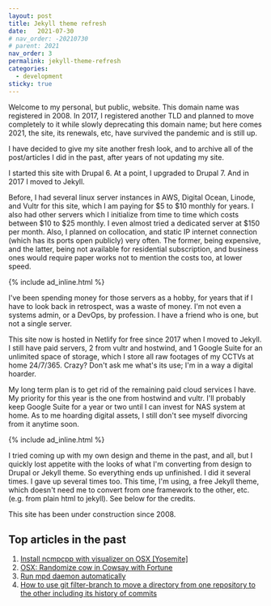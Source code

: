 ```yaml
---
layout: post
title: Jekyll theme refresh
date:   2021-07-30
# nav_order: -20210730
# parent: 2021
nav_order: 3
permalink: jekyll-theme-refresh
categories:
  - development
sticky: true
---
```


Welcome to my personal, but public, website. This domain name was registered in 2008. In 2017, I registered another TLD and planned to move completely to it while slowly deprecating this domain name; but here comes 2021,
the site, its renewals, etc, have survived the pandemic and is still up.

I have decided to give my site another fresh look, and to archive all of the post/articles I did in the past, after years of not updating my site.

I started this site with Drupal 6. At a point, I upgraded to Drupal 7. And in 2017 I moved to Jekyll.

Before, I had several linux server instances in AWS, Digital Ocean, Linode, and Vultr for this site, which I am paying for $5 to $10 monthly for years.
I also had other servers which I initialize from time to time which costs between $10 to $25 monthly. I even almost tried a dedicated server at $150 per month.
Also, I planned on collocation, and static IP internet connection (which has its ports open publicly) very often. The former, being expensive, and the latter, being not available for residential subscription, and business ones would require paper works not to mention the costs too, at lower speed.

{% include ad_inline.html %}

I've been spending money for those servers as a hobby, for years that if I have to look back in retrospect, was a waste of money. I'm not even a systems admin, or a DevOps, by profession.
I have a friend who is one, but not a single server.

This site now is hosted in Netlify for free since 2017 when I moved to Jekyll. I still have paid servers, 2 from vultr and hostwind, and 1 Google Suite for an unlimited space of storage, which I store all raw footages of my CCTVs at home 24/7/365. Crazy? Don't ask me what's its use; I'm in a way a digital hoarder.

My long term plan is to get rid of the remaining paid cloud services I have. My priority for this year is the one from hostwind and vultr. I'll probably keep Google Suite for a year or two until I can invest for NAS system at home.
As to me hoarding digital assets, I still don't see myself divorcing from it anytime soon.

{% include ad_inline.html %}

I tried coming up with my own design and theme in the past, and all, but I quickly lost appetite with the looks of what I'm converting from design to Drupal or Jekyll theme. So everything ends up unfinished. I did it several times. I gave up several times too. This time, I'm using, a free Jekyll theme, which doesn't need me to convert from one framework to the other, etc. (e.g. from plain html to jekyll). See below for the credits.

This site has been under construction since 2008.

## Top articles in the past 

1. [Install ncmpcpp with visualizer on OSX [Yosemite]](/article/install-ncmpcpp-with-visualizer-on-osx-yosemite) 
2. [OSX: Randomize cow in Cowsay with Fortune](/article/osx-randomize-cow-in-cowsay-with-fortune)
3. [Run mpd daemon automatically](/article/run-mpd-daemon-automatically)
4. [How to use git filter-branch to move a directory from one repository to the other including its history of commits](/article/git-filter-branch-to-move-directory-and-its-commits-across-repositories)
